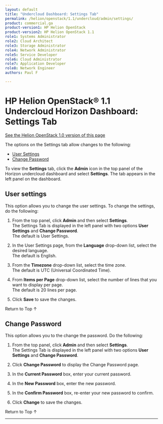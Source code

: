 ```yaml
---
layout: default
title: "Undercloud Dashboard: Settings Tab"
permalink: /helion/openstack/1.1/undercloud/admin/settings/
product: commercial.ga
product-version1: HP Helion OpenStack
product-version2: HP Helion OpenStack 1.1
role1: Systems Administrator 
role2: Cloud Architect 
role3: Storage Administrator 
role4: Network Administrator 
role5: Service Developer 
role6: Cloud Administrator 
role7: Application Developer 
role8: Network Engineer 
authors: Paul F

---
```

<!--PUBLISHED-->



<script> 

function PageRefresh { 
onLoad="window.refresh"
}

PageRefresh();

</script>

 

#  HP Helion OpenStack&#174; 1.1 Undercloud Horizon Dashboard: Settings Tab
[See the Helion OpenStack 1.0 version of this page](/helion/openstack/undercloud/admin/settings/)

The options on the Settings tab allow changes to the following:

* [User Settings](#user-settings)
* [Change Password](#change-password) 

To view the **Settings** tab, click the **Admin** icon in the top panel of the Horizon undercloud dashboard and select **Settings**. The tab appears in the left panel on the dashboard.

## User settings<a name="user-settings"></a>

This option allows you to change the user settings. To change the settings, do the following:

1. From the top panel, click **Admin** and then select **Settings**.<br> The Settings Tab is displayed in the left panel with two options **User Settings** and **Change Password**.<br>The default is User Settings.

2. In the User Settings page, from the **Language** drop-down list, select the desired language.<br> The default is English. </br>

3. From the **Timezone** drop-down list, select the time zone. <br> The default is UTC (Universal Coordinated Time). </br>

4. From **Items per Page** drop-down list, select the number of lines that you want to display per page.<br> The default is 20 lines per page.</br>

5. Click **Save** to save the changes. 

<a href="#top" style="padding:14px 0px 14px 0px; text-decoration: none;"> Return to Top &#8593; </a>

## Change Password<a name="change-password"></a>

This option allows you to the change the password. Do the following:

1. From the top panel, click **Admin** and then select **Settings**.<br> The Settings Tab is displayed in the left panel with two options **User Settings** and **Change Password**.

2. Click **Change Password** to display the Change Password page.

3. In the **Current Password** box, enter your current password.

4. In the **New Password** box, enter the new password.

5. In the **Confirm Password** box, re-enter your new password to confirm.

6. Click **Change** to save the changes.  


<a href="#top" style="padding:14px 0px 14px 0px; text-decoration: none;"> Return to Top &#8593; </a>

----
